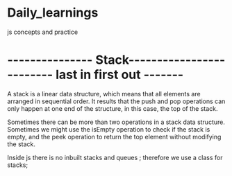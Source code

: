 # Daily_learnings

js concepts and practice 



# --------------- Stack------------------------- last in first out -------

A stack is a linear data structure, which means that all elements are arranged in sequential order. It results that the push and pop operations can only happen at one end of the structure, in this case, the top of the stack.

Sometimes there can be more than two operations in a stack data structure. Sometimes we might use the isEmpty operation to check if the stack is empty, and the peek operation to return the top element without modifying the stack.

Inside js there is no inbuilt stacks and queues ;
therefore we use a class for stacks;

